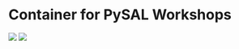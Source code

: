 # Container for PySAL Workshops
[![](https://images.microbadger.com/badges/image/sjsrey/pysalworkshop.svg)](https://microbadger.com/images/sjsrey/pysalworkshop "Get your own image badge on microbadger.com")
[![](https://images.microbadger.com/badges/version/sjsrey/pysalworkshop.svg)](https://microbadger.com/images/sjsrey/pysalworkshop "Get your own version badge on microbadger.com")





